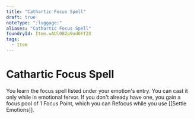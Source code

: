 ```yaml
---
title: "Cathartic Focus Spell"
draft: true
noteType: ":luggage:"
aliases: "Cathartic Focus Spell"
foundryId: Item.wAUl082p9od6Yf2X
tags:
  - Item
---
```


# Cathartic Focus Spell

You learn the focus spell listed under your emotion's entry. You can cast it only while in emotional fervor. If you don't already have one, you gain a focus pool of 1 Focus Point, which you can Refocus while you use [[Settle Emotions]].
